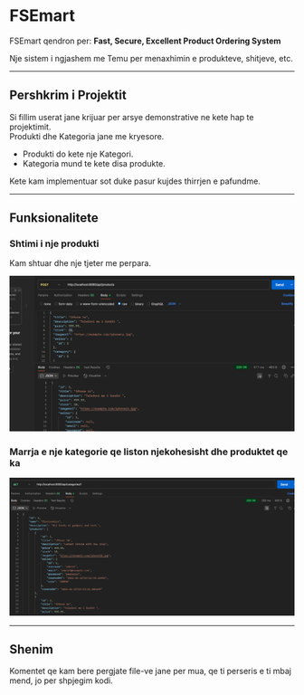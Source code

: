# FSEmart

FSEmart qendron per: **Fast, Secure, Excellent Product Ordering System**

Nje sistem i ngjashem me Temu per menaxhimin e produkteve, shitjeve, etc.

---

## Pershkrim i Projektit

Si fillim userat jane krijuar per arsye demonstrative ne kete hap te projektimit.  
Produkti dhe Kategoria jane me kryesore.

- Produkti do kete nje Kategori.
- Kategoria mund te kete disa produkte.

Kete kam implementuar sot duke pasur kujdes thirrjen e pafundme.

---

## Funksionalitete

### Shtimi i nje produkti

Kam shtuar dhe nje tjeter me perpara.

![img.png](fsemart/src/main/resources/img.png)

### Marrja e nje kategorie qe liston njekohesisht dhe produktet qe ka

![img_1.png](fsemart/src/main/resources/img_1.png)

---

## Shenim

Komentet qe kam bere pergjate file-ve jane per mua, qe ti perseris e ti mbaj mend, jo per shpjegim kodi.
